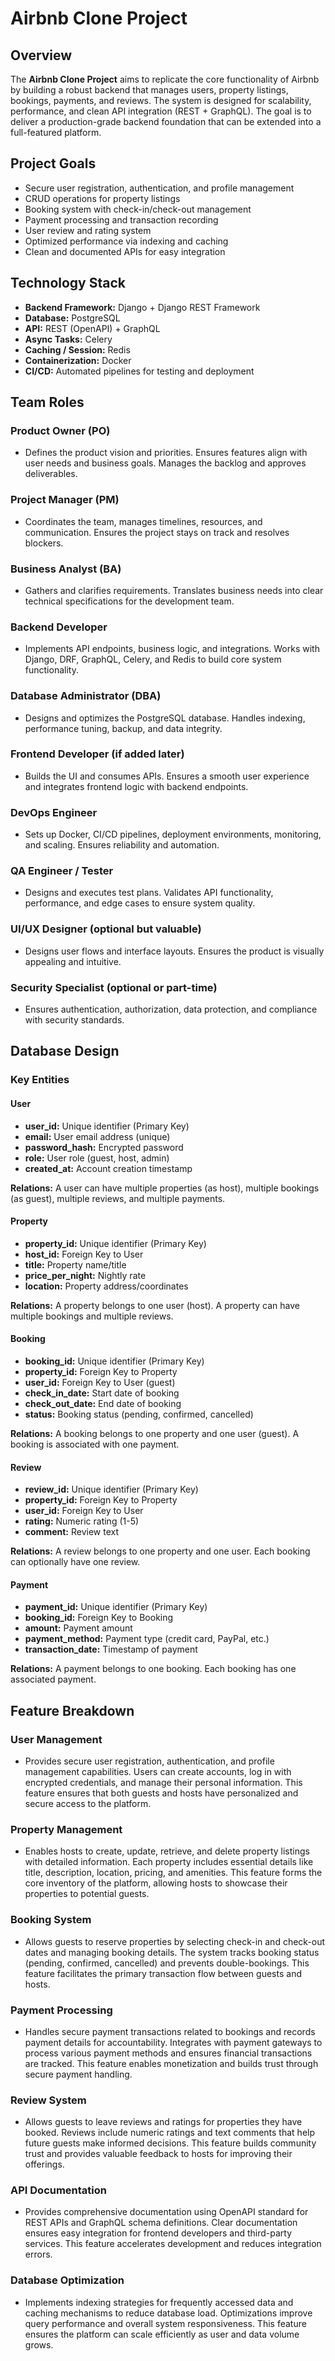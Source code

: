 # Airbnb Clone Project

## Overview

The **Airbnb Clone Project** aims to replicate the core functionality of Airbnb by building a robust backend that manages users, property listings, bookings, payments, and reviews. The system is designed for scalability, performance, and clean API integration (REST + GraphQL). The goal is to deliver a production-grade backend foundation that can be extended into a full-featured platform.

## Project Goals

- Secure user registration, authentication, and profile management  
- CRUD operations for property listings  
- Booking system with check-in/check-out management  
- Payment processing and transaction recording  
- User review and rating system  
- Optimized performance via indexing and caching  
- Clean and documented APIs for easy integration

## Technology Stack

- **Backend Framework:** Django + Django REST Framework  
- **Database:** PostgreSQL  
- **API:** REST (OpenAPI) + GraphQL  
- **Async Tasks:** Celery  
- **Caching / Session:** Redis  
- **Containerization:** Docker  
- **CI/CD:** Automated pipelines for testing and deployment

## Team Roles

### Product Owner (PO)

- Defines the product vision and priorities. Ensures features align with user needs and business goals. Manages the backlog and approves deliverables.

### Project Manager (PM)

- Coordinates the team, manages timelines, resources, and communication. Ensures the project stays on track and resolves blockers.

### Business Analyst (BA)

- Gathers and clarifies requirements. Translates business needs into clear technical specifications for the development team.

### Backend Developer

- Implements API endpoints, business logic, and integrations. Works with Django, DRF, GraphQL, Celery, and Redis to build core system functionality.

### Database Administrator (DBA)

- Designs and optimizes the PostgreSQL database. Handles indexing, performance tuning, backup, and data integrity.

### Frontend Developer (if added later)

- Builds the UI and consumes APIs. Ensures a smooth user experience and integrates frontend logic with backend endpoints.

### DevOps Engineer

- Sets up Docker, CI/CD pipelines, deployment environments, monitoring, and scaling. Ensures reliability and automation.

### QA Engineer / Tester

- Designs and executes test plans. Validates API functionality, performance, and edge cases to ensure system quality.

### UI/UX Designer (optional but valuable)

- Designs user flows and interface layouts. Ensures the product is visually appealing and intuitive.

### Security Specialist (optional or part-time)

- Ensures authentication, authorization, data protection, and compliance with security standards.

## Database Design

### Key Entities

#### User

- **user_id:** Unique identifier (Primary Key)
- **email:** User email address (unique)
- **password_hash:** Encrypted password
- **role:** User role (guest, host, admin)
- **created_at:** Account creation timestamp

**Relations:** A user can have multiple properties (as host), multiple bookings (as guest), multiple reviews, and multiple payments.

#### Property

- **property_id:** Unique identifier (Primary Key)
- **host_id:** Foreign Key to User
- **title:** Property name/title
- **price_per_night:** Nightly rate
- **location:** Property address/coordinates

**Relations:** A property belongs to one user (host). A property can have multiple bookings and multiple reviews.

#### Booking

- **booking_id:** Unique identifier (Primary Key)
- **property_id:** Foreign Key to Property
- **user_id:** Foreign Key to User (guest)
- **check_in_date:** Start date of booking
- **check_out_date:** End date of booking
- **status:** Booking status (pending, confirmed, cancelled)

**Relations:** A booking belongs to one property and one user (guest). A booking is associated with one payment.

#### Review

- **review_id:** Unique identifier (Primary Key)
- **property_id:** Foreign Key to Property
- **user_id:** Foreign Key to User
- **rating:** Numeric rating (1-5)
- **comment:** Review text

**Relations:** A review belongs to one property and one user. Each booking can optionally have one review.

#### Payment

- **payment_id:** Unique identifier (Primary Key)
- **booking_id:** Foreign Key to Booking
- **amount:** Payment amount
- **payment_method:** Payment type (credit card, PayPal, etc.)
- **transaction_date:** Timestamp of payment

**Relations:** A payment belongs to one booking. Each booking has one associated payment.

## Feature Breakdown

### User Management

- Provides secure user registration, authentication, and profile management capabilities. Users can create accounts, log in with encrypted credentials, and manage their personal information. This feature ensures that both guests and hosts have personalized and secure access to the platform.

### Property Management

- Enables hosts to create, update, retrieve, and delete property listings with detailed information. Each property includes essential details like title, description, location, pricing, and amenities. This feature forms the core inventory of the platform, allowing hosts to showcase their properties to potential guests.

### Booking System

- Allows guests to reserve properties by selecting check-in and check-out dates and managing booking details. The system tracks booking status (pending, confirmed, cancelled) and prevents double-bookings. This feature facilitates the primary transaction flow between guests and hosts.

### Payment Processing

- Handles secure payment transactions related to bookings and records payment details for accountability. Integrates with payment gateways to process various payment methods and ensures financial transactions are tracked. This feature enables monetization and builds trust through secure payment handling.

### Review System

- Allows guests to leave reviews and ratings for properties they have booked. Reviews include numeric ratings and text comments that help future guests make informed decisions. This feature builds community trust and provides valuable feedback to hosts for improving their offerings.

### API Documentation

- Provides comprehensive documentation using OpenAPI standard for REST APIs and GraphQL schema definitions. Clear documentation ensures easy integration for frontend developers and third-party services. This feature accelerates development and reduces integration errors.

### Database Optimization

- Implements indexing strategies for frequently accessed data and caching mechanisms to reduce database load. Optimizations improve query performance and overall system responsiveness. This feature ensures the platform can scale efficiently as user and data volume grows.
